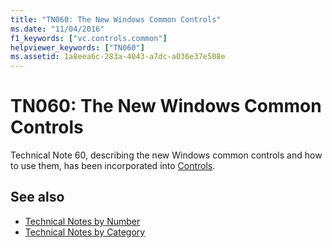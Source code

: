 ```yaml
---
title: "TN060: The New Windows Common Controls"
ms.date: "11/04/2016"
f1_keywords: ["vc.controls.common"]
helpviewer_keywords: ["TN060"]
ms.assetid: 1a8eea6c-283a-4043-a7dc-a036e37e508e
---
```

# TN060: The New Windows Common Controls

Technical Note 60, describing the new Windows common controls and how to use them, has been incorporated into [Controls](../mfc/controls-mfc.md).

## See also

- [Technical Notes by Number](../mfc/technical-notes-by-number.md)
- [Technical Notes by Category](../mfc/technical-notes-by-category.md)
